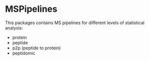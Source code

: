 # MSPipelines

This packages contains MS pipelines for different levels of statistical analysis:

* protein
* peptide
* p2p (peptide to protein)
* peptidomic
